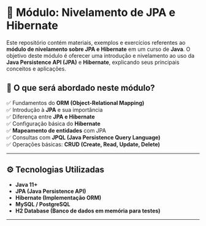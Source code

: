 # 📌 Módulo: Nivelamento de JPA e Hibernate  

Este repositório contém materiais, exemplos e exercícios referentes ao **módulo de nivelamento sobre JPA e Hibernate** em um curso de **Java**. O objetivo deste módulo é oferecer uma introdução e nivelamento ao uso da **Java Persistence API (JPA)** e **Hibernate**, explicando seus principais conceitos e aplicações.  

## 📖 O que será abordado neste módulo?  

✅ Fundamentos do **ORM (Object-Relational Mapping)**  
✅ Introdução à **JPA** e sua importância  
✅ Diferença entre **JPA e Hibernate**  
✅ Configuração básica do **Hibernate**  
✅ **Mapeamento de entidades** com JPA  
✅ Consultas com **JPQL (Java Persistence Query Language)**  
✅ Operações básicas: **CRUD (Create, Read, Update, Delete)**  

---

## ⚙️ Tecnologias Utilizadas  

- **Java 11+**  
- **JPA (Java Persistence API)**  
- **Hibernate (Implementação ORM)**  
- **MySQL / PostgreSQL**  
- **H2 Database (Banco de dados em memória para testes)**  

---
